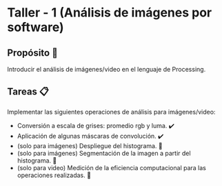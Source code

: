 # Taller - 1 (Análisis de imágenes por software)


## Propósito 🏁
Introducir el análisis de imágenes/video en el lenguaje de Processing.

## Tareas 📋
Implementar las siguientes operaciones de análisis para imágenes/video:

  * Conversión a escala de grises: promedio rgb y luma. ✔️
  * Aplicación de algunas máscaras de convolución. ✔️
  * (solo para imágenes) Despliegue del histograma. 🔨 
  * (solo para imágenes) Segmentación de la imagen a partir del histograma. 🔨
  * (solo para video) Medición de la eficiencia computacional para las operaciones realizadas. 🔨

